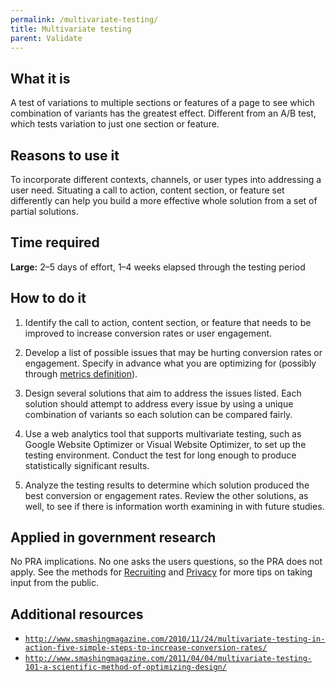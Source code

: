 ```yaml
---
permalink: /multivariate-testing/
title: Multivariate testing
parent: Validate
---
```


## What it is

A test of variations to multiple sections or features of a page to see which combination of variants has the greatest effect. Different from an A/B test, which tests variation to just one section or feature.

## Reasons to use it

To incorporate different contexts, channels, or user types into addressing a user need. Situating a call to action, content section, or feature set differently can help you build a more effective whole solution from a set of partial solutions.

## Time required

**Large:** 2–5 days of effort, 1–4 weeks elapsed through the testing period

## How to do it

1. Identify the call to action, content section, or feature that needs to be improved to increase conversion rates or user engagement.

2. Develop a list of possible issues that may be hurting conversion rates or engagement. Specify in advance what you are optimizing for (possibly through [metrics definition](../metrics-definition/)).

3. Design several solutions that aim to address the issues listed. Each solution should attempt to address every issue by using a unique combination of variants so each solution can be compared fairly.

4. Use a web analytics tool that supports multivariate testing, such as Google Website Optimizer or Visual Website Optimizer, to set up the testing environment. Conduct the test for long enough to produce statistically significant results.

5. Analyze the testing results to determine which solution produced the best conversion or engagement rates. Review the other solutions, as well, to see if there is information worth examining in with future studies.

## Applied in government research

No PRA implications. No one asks the users questions, so the PRA does not apply. See the methods for [Recruiting](../recruiting/) and [Privacy](../privacy) for more tips on taking input from the public.

## Additional resources

- [`http://www.smashingmagazine.com/2010/11/24/multivariate-testing-in-action-five-simple-steps-to-increase-conversion-rates/`](http://www.smashingmagazine.com/2010/11/24/multivariate-testing-in-action-five-simple-steps-to-increase-conversion-rates/)
- [`http://www.smashingmagazine.com/2011/04/04/multivariate-testing-101-a-scientific-method-of-optimizing-design/`](http://www.smashingmagazine.com/2011/04/04/multivariate-testing-101-a-scientific-method-of-optimizing-design/)
